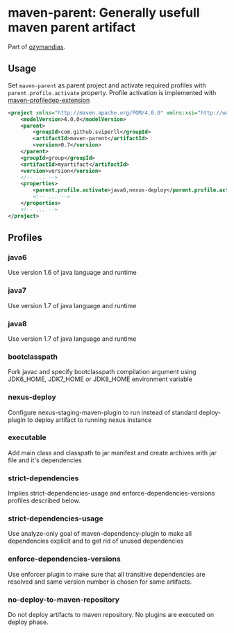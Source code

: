 maven-parent: Generally usefull maven parent artifact
=====================================================

Part of [ozymandias](https://github.com/sviperll/ozymandias).

Usage
-----

Set `maven-parent` as parent project and activate required profiles with `parent.profile.activate` property.
Profile activation is implemented with [maven-profiledep-extension](https://github.com/sviperll/ozymandias/tree/master/maven-profiledep-extension)

```xml
<project xmlns="http://maven.apache.org/POM/4.0.0" xmlns:xsi="http://www.w3.org/2001/XMLSchema-instance" xsi:schemaLocation="http://maven.apache.org/POM/4.0.0 http://maven.apache.org/maven-v4_0_0.xsd">
    <modelVersion>4.0.0</modelVersion>
    <parent>
        <groupId>com.github.sviperll</groupId>
        <artifactId>maven-parent</artifactId>
        <version>0.7</version>
    </parent>
    <groupId>group</groupId>
    <artifactId>myartifact</artifactId>
    <version>version</version>
    <!-- ... -->
    <properties>
        <parent.profile.activate>java6,nexus-deploy</parent.profile.activate>
        <!-- ... -->
    </properties>
    <!-- ... -->
</project>
````

Profiles
--------

### java6 ###

Use version 1.6 of java language and runtime

### java7 ###

Use version 1.7 of java language and runtime

### java8 ###

Use version 1.7 of java language and runtime

### bootclasspath ###

Fork javac and specify bootclasspath compilation argument using
JDK6_HOME, JDK7_HOME or JDK8_HOME environment variable

### nexus-deploy ###

Configure nexus-staging-maven-plugin to run instead of standard deploy-plugin
to deploy artifact to running nexus instance

### executable ###

Add main class and classpath to jar manifest and create archives with
jar file and it's dependencies

### strict-dependencies ###

Implies strict-dependencies-usage and enforce-dependencies-versions profiles
described below.

### strict-dependencies-usage ###

Use analyze-only goal of maven-dependency-plugin to make all
dependencies explicit and to get rid of unused dependencies

### enforce-dependencies-versions ###

Use enforcer plugin to make sure that all transitive dependencies
are resolved and same version number is chosen for same artifacts.

### no-deploy-to-maven-repository ###

Do not deploy artifacts to maven repository.
No plugins are executed on deploy phase.
